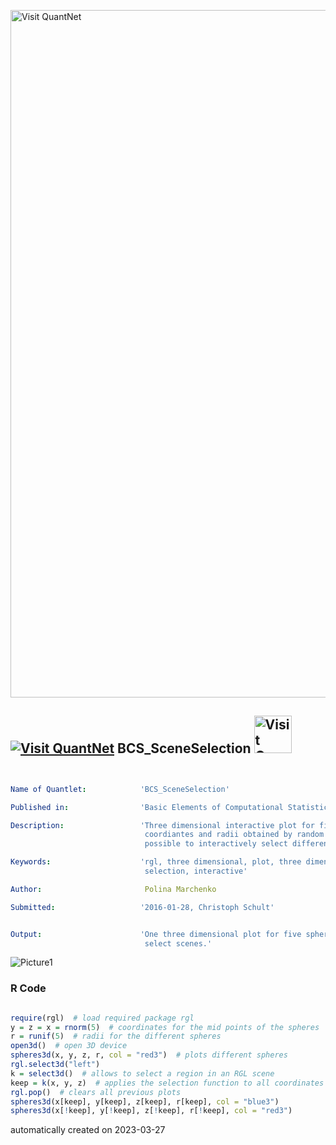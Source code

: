 [<img src="https://github.com/QuantLet/Styleguide-and-FAQ/blob/master/pictures/banner.png" width="1100" alt="Visit QuantNet">](http://quantlet.de/)

## [<img src="https://github.com/QuantLet/Styleguide-and-FAQ/blob/master/pictures/qloqo.png" alt="Visit QuantNet">](http://quantlet.de/) **BCS_SceneSelection** [<img src="https://github.com/QuantLet/Styleguide-and-FAQ/blob/master/pictures/QN2.png" width="60" alt="Visit QuantNet 2.0">](http://quantlet.de/)

```yaml


Name of Quantlet:            'BCS_SceneSelection'

Published in:                'Basic Elements of Computational Statistics'

Description:                 'Three dimensional interactive plot for five spheres with
                              coordiantes and radii obtained by random sampling. It is
                              possible to interactively select different scenes of the plot.'

Keywords:                    'rgl, three dimensional, plot, three dimensional plot, scene selection, 
                              selection, interactive'

Author:                       Polina Marchenko

Submitted:                   '2016-01-28, Christoph Schult'


Output:                      'One three dimensional plot for five spheres with the possibility to
                              select scenes.'

```

![Picture1](BCS_SceneSelection.png)

### R Code
```r

require(rgl)  # load required package rgl
y = z = x = rnorm(5)  # coordinates for the mid points of the spheres
r = runif(5)  # radii for the different spheres
open3d()  # open 3D device
spheres3d(x, y, z, r, col = "red3")  # plots different spheres
rgl.select3d("left")
k = select3d()  # allows to select a region in an RGL scene
keep = k(x, y, z)  # applies the selection function to all coordinates
rgl.pop()  # clears all previous plots
spheres3d(x[keep], y[keep], z[keep], r[keep], col = "blue3")
spheres3d(x[!keep], y[!keep], z[!keep], r[!keep], col = "red3")
```

automatically created on 2023-03-27